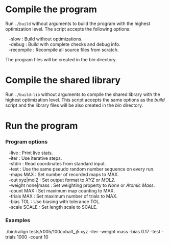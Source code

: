Compile the program
===================

Run `./build` without arguments to build the program with the highest
optimization level. The script accepts the following options:

&ensp; -slow : Build without optimizations.  
&ensp; -debug : Build with complete checks and debug info.  
&ensp; -recompile : Recompile all source files from scratch.  

The program files will be created in the *bin* directory.

Compile the shared library
==========================

Run `./build-lib` without arguments to compile the shared library with the
highest optimization level. This script accepts the same options as the *build*
script and the library files will be also created in the *bin* directory.

Run the program
===============

### Program options

&ensp; -live : Print live stats.  
&ensp; -iter : Use iterative steps.  
&ensp; -stdin : Read coordinates from standard input.  
&ensp; -test : Use the same pseudo random number sequence on every run.  
&ensp; -maps MAX : Set number of recorded maps to MAX.  
&ensp; -out xyz|mol2 : Set output format to *XYZ* or *MOL2*.  
&ensp; -weight none|mass : Set weighting property to *None* or *Atomic Mass*.  
&ensp; -count MAX : Set maximum map counting to MAX.  
&ensp; -trials MAX : Set maximum number of trials to MAX.  
&ensp; -bias TOL : Use biasing with tolerance TOL.  
&ensp; -scale SCALE : Set length scale to SCALE.  
 
### Examples
 
./bin/ralign tests/r005/100cobalt_j5.xyz -iter -weight mass -bias 0.17 -test -trials 1000 -count 10
